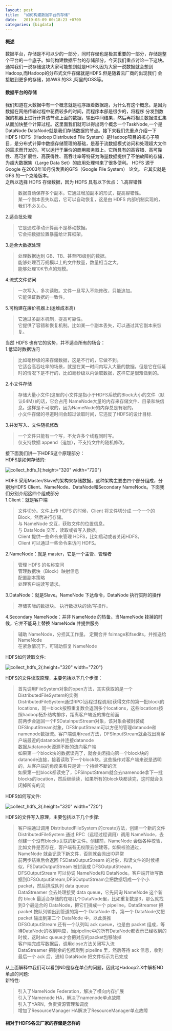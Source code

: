 ```yaml
---
layout: post
title:  "如何构建数据平台的存储"
date:   2019-03-09 00:18:23 +0700
categories: [bigdata]
---
```


#### 概述
  数据平台，存储是不可以少的一部分，同时存储也是极其重要的一部分，存储是整个平台的一个底子。如何构建数据平台的存储部分，今天我们重点讨论一下这块。
通常我们一说存储这块大家可能想到就是HDFS,因为大家一说数据就会想到Hadoop,而Hadoop的分布式文件存储就是HDFS.但是随着云厂商的出现我们
会接触到更多的存储，如AWS 的S3 ,阿里的OSS等。

#### 数据平台的存储  
  我们知道在大数据中有一个概念就是程序跟着数据跑，为什么有这个概念。是因为数据在网络传输过程中花费较多的时间，而程序本部是很少的，将程序
分发到数据的机器上进行计算该节点上面的数据，输出中间结果，然后再将相关数据进汇集从而加快整个计算过程。这里面我们就可以得出两个概念一个TaskNode,一个是DataNode
DataNode就是我们存储数据的节点。接下来我们先重点介绍一下HDFS
  HDFS（Hadoop Distributed File System）是Hadoop项目的核心子项目，是分布式计算中数据存储管理的基础，是基于流数据模式访问和处理超大文件的需求而开发的，可以运行于廉价的商用服务器上。它所具有的高容错、高可靠性、高可扩展性、高获得性、高吞吐率等特征为海量数据提供了不怕故障的存储，为超大数据集（Large Data Set）的应用处理带来了很多便利。
HDFS 源于 Google 在2003年10月份发表的GFS（Google File System） 论文。 它其实就是 GFS 的一个克隆版本。  
  之所以选择 HDFS 存储数据，因为 HDFS 具有以下优点：
  1.高容错性  
  > 数据自动保存多个副本。它通过增加副本的形式，提高容错性。  
  > 某一个副本丢失以后，它可以自动恢复，这是由 HDFS 内部机制实现的，我们不必关心。  
  
  2.适合批处理  
  > 它是通过移动计算而不是移动数据。  
  > 它会把数据位置暴露给计算框架。
  
  3.适合大数据处理  
  > 处理数据达到 GB、TB、甚至PB级别的数据。  
  > 能够处理百万规模以上的文件数量，数量相当之大。  
  > 能够处理10K节点的规模。  
  
  4.流式文件访问  
  > 一次写入，多次读取。文件一旦写入不能修改，只能追加。  
  > 它能保证数据的一致性。  
  
  5.可构建在廉价机器上(运维成本高)  
  > 它通过多副本机制，提高可靠性。  
  > 它提供了容错和恢复机制。比如某一个副本丢失，可以通过其它副本来恢复。  
 
  
  当然 HDFS 也有它的劣势，并不适合所有的场合：  
  1.低延时数据访问  
  > 比如毫秒级的来存储数据，这是不行的，它做不到。  
  > 它适合高吞吐率的场景，就是在某一时间内写入大量的数据。但是它在低延时的情况下是不行的，比如毫秒级以内读取数据，这样它是很难做到的。  
  
  2.小文件存储  
  > 存储大量小文件(这里的小文件是指小于HDFS系统的Block大小的文件（默认64M）)的话，它会占用 NameNode大量的内存来存储文件、目录和块信息。这样是不可取的，因为NameNode的内存总是有限的。  
  > 小文件存储的寻道时间会超过读取时间，它违反了HDFS的设计目标.  
  
  3.并发写入、文件随机修改  
  > 一个文件只能有一个写，不允许多个线程同时写。  
  > 仅支持数据 append（追加），不支持文件的随机修改。  
  
  
  接下面我们讲一下HDFS这个原理部分：  
  HDFS是如何存储的:  
  
  ![collect_hdfs_1](/static/img/post/hdfs_1.jpg){:height="320" width="720"}
  
  HDFS 采用Master/Slave的架构来存储数据，这种架构主要由四个部分组成，分别为HDFS Client、NameNode、DataNode和Secondary NameNode。下面我们分别介绍这四个组成部分  
  1.Client：就是客户端  
  >  文件切分。文件上传 HDFS 的时候，Client 将文件切分成 一个一个的Block，然后进行存储。  
  > 与 NameNode 交互，获取文件的位置信息。  
  > 与 DataNode 交互，读取或者写入数据。  
  > Client 提供一些命令来管理 HDFS，比如启动或者关闭HDFS。  
  > Client 可以通过一些命令来访问 HDFS。  
  
  2.NameNode：就是 master，它是一个主管、管理者  
  > 管理 HDFS 的名称空间  
  > 管理数据块（Block）映射信息  
  > 配置副本策略  
  > 处理客户端读写请求。  
  
  3.DataNode：就是Slave。NameNode 下达命令，DataNode 执行实际的操作  
  > 存储实际的数据块。
  > 执行数据块的读/写操作。  
  
  4.Secondary NameNode：并非 NameNode 的热备。当NameNode 挂掉的时候，它并不能马上替换 NameNode 并提供服务  
  >  辅助 NameNode，分担其工作量。
  >  定期合并 fsimage和fsedits，并推送给NameNode  
  > 在紧急情况下，可辅助恢复 NameNode  
  
  HDFS如何读取文件:  
  
  ![collect_hdfs_2](/static/img/post/hdfs_2.png){:height="320" width="720"}  
  
  HDFS的文件读取原理，主要包括以下几个步骤：  
  > 首先调用FileSystem对象的open方法，其实获取的是一个DistributedFileSystem的实例  
  > DistributedFileSystem通过RPC(远程过程调用)获得文件的第一批block的locations，同一block按照重复数会返回多个locations，这些locations按照hadoop拓扑结构排序，距离客户端近的排在前面  
  > 前两步会返回一个FSDataInputStream对象，该对象会被封装成 DFSInputStream对象，DFSInputStream可以方便的管理datanode和namenode数据流。客户端调用read方法，DFSInputStream就会找出离客户端最近的datanode并连接datanode  
  > 数据从datanode源源不断的流向客户端  
  > 如果第一个block块的数据读完了，就会关闭指向第一个block块的datanode连接，接着读取下一个block块。这些操作对客户端来说是透明的，从客户端的角度来看只是读一个持续不断的流  
  > 如果第一批block都读完了，DFSInputStream就会去namenode拿下一批blocks的location，然后继续读，如果所有的block块都读完，这时就会关闭掉所有的流  
  
  HDFS如何写文件:  
  
  ![collect_hdfs_3](/static/img/post/hdfs_3.png){:height="320" width="720"}  
  
  HDFS的文件写入原理，主要包括以下几个步骤:  
  > 客户端通过调用 DistributedFileSystem 的create方法，创建一个新的文件  
  > DistributedFileSystem 通过 RPC（远程过程调用）调用 NameNode，去创建一个没有blocks关联的新文件。创建前，NameNode 会做各种校验，比如文件是否存在，客户端有无权限去创建等。如果校验通过，NameNode 就会记录下新文件，否则就会抛出IO异常  
  > 前两步结束后会返回 FSDataOutputStream 的对象，和读文件的时候相似，FSDataOutputStream 被封装成 DFSOutputStream，DFSOutputStream 可以协调 NameNode和 DataNode。客户端开始写数据到DFSOutputStream,DFSOutputStream会把数据切成一个个小packet，然后排成队列 data queue  
  > DataStreamer 会去处理接受 data queue，它先问询 NameNode 这个新的 block 最适合存储的在哪几个DataNode里，比如重复数是3，那么就找到3个最适合的 DataNode，把它们排成一个 pipeline。DataStreamer 把 packet 按队列输出到管道的第一个 DataNode 中，第一个 DataNode又把 packet 输出到第二个 DataNode 中，以此类推  
  > DFSOutputStream 还有一个队列叫 ack queue，也是由 packet 组成，等待DataNode的收到响应，当pipeline中的所有DataNode都表示已经收到的时候，这时akc queue才会把对应的packet包移除掉  
  > 客户端完成写数据后，调用close方法关闭写入流  
  > DataStreamer 把剩余的包都刷到 pipeline 里，然后等待 ack 信息，收到最后一个 ack 后，通知 DataNode 把文件标示为已完成  
  
  从上面解释中我们可以看到ND是存在单点的问题，因此地Hadoop2.X中解析ND单点的问题:  
  新特性:  
  > 引入了NameNode Federation，解决了横向内存扩展  
  > 引入了Namenode HA，解决了namenode单点故障  
  > 引入了YARN，负责资源管理和调度  
  > 增加了ResourceManager HA解决了ResourceManager单点故障  
  
  

  
    
  
  

  
  
#### 相对于HDFS各云厂家的存储是怎样的  